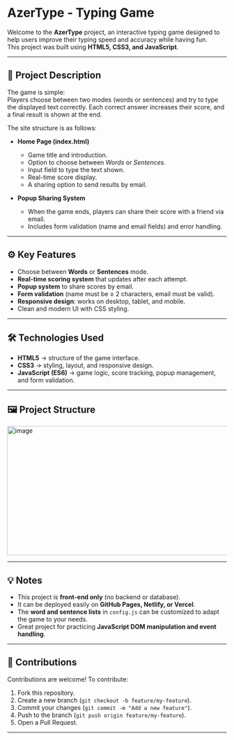# AzerType - Typing Game

Welcome to the **AzerType** project, an interactive typing game designed to help users improve their typing speed and accuracy while having fun.  
This project was built using **HTML5, CSS3, and JavaScript**.

---

## 📄 Project Description

The game is simple:  
Players choose between two modes (words or sentences) and try to type the displayed text correctly. Each correct answer increases their score, and a final result is shown at the end.  

The site structure is as follows:

- **Home Page (index.html)**  
  - Game title and introduction.  
  - Option to choose between *Words* or *Sentences*.  
  - Input field to type the text shown.  
  - Real-time score display.  
  - A sharing option to send results by email.  

- **Popup Sharing System**  
  - When the game ends, players can share their score with a friend via email.  
  - Includes form validation (name and email fields) and error handling.  

---

## ⚙️ Key Features

- Choose between **Words** or **Sentences** mode.  
- **Real-time scoring system** that updates after each attempt.  
- **Popup system** to share scores by email.  
- **Form validation** (name must be ≥ 2 characters, email must be valid).  
- **Responsive design**: works on desktop, tablet, and mobile.  
- Clean and modern UI with CSS styling.  

---

## 🛠 Technologies Used

- **HTML5** → structure of the game interface.  
- **CSS3** → styling, layout, and responsive design.  
- **JavaScript (ES6)** → game logic, score tracking, popup management, and form validation.  

---
## 🖼 Project Structure

<img width="659" height="297" alt="image" src="https://github.com/user-attachments/assets/c8f9f2fd-f15c-494f-b319-25320f4a2cd4" />

---

## 💡 Notes

- This project is **front-end only** (no backend or database).  
- It can be deployed easily on **GitHub Pages, Netlify, or Vercel**.  
- The **word and sentence lists** in `config.js` can be customized to adapt the game to your needs.  
- Great project for practicing **JavaScript DOM manipulation and event handling**.  

---

## 🤝 Contributions

Contributions are welcome! To contribute:

1. Fork this repository.  
2. Create a new branch (`git checkout -b feature/my-feature`).  
3. Commit your changes (`git commit -m "Add a new feature"`).  
4. Push to the branch (`git push origin feature/my-feature`).  
5. Open a Pull Request.  

---


